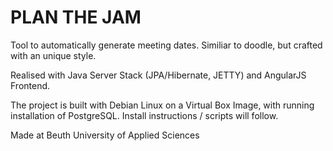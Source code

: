 PLAN THE JAM 
==============
Tool to automatically generate meeting dates. Similiar to doodle, but crafted
with an unique style.

Realised with Java Server Stack (JPA/Hibernate, JETTY)
and AngularJS Frontend.

The project is built with Debian Linux on a Virtual Box Image, with running installation
of PostgreSQL. Install instructions / scripts will follow.

Made at Beuth University of Applied Sciences
